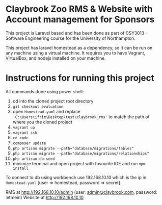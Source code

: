 # Claybrook Zoo RMS & Website with Account management for Sponsors

This project is Laravel based and has been done as part of CSY3013 - Software Engineering course for the University of Northampton.

This project has laravel homestead as a dependency, so it can be run on any machine using a virtual machine. It requires you to have Vagrant, VirtualBox, and nodejs installed on your machine.

# Instructions for running this project

All commands done using power shell:

1. cd into the cloned project root directory
2. ```git checkout evaluation```
3. open ```Homestead.yaml``` and replace ```'C:\Users\ifrim\Desktop\test\claybrook_rms'``` to match the path of where you the cloned project
4. ```vagrant up```
5. ```vagrant ssh```
6. ```cd code```
7. ```composer update```
8. ```php artisan migrate --path="database/migrations/tables"```
9. ```php artisan migrate --path="database/migrations/relationships"```
10. ```php artisan db:seed```
11. minimize terminal and open project with favourite IDE and run ```npm install```
	
To connect to db using workbench use 192.168.10.10 which is the ip in ```Homestead.yaml``` [user => homestead, password => secret].

RMS at http://192.168.10.10/admin (user: admin@claybrook.com, password: letmein)
Website at http://192.168.10.10
